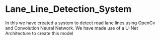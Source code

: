 # Lane_Line_Detection_System

In this we have created a system to detect road lane lines using OpenCv and Convolution Neural Network.
We have made use of a U-Net Architecture to create this model
